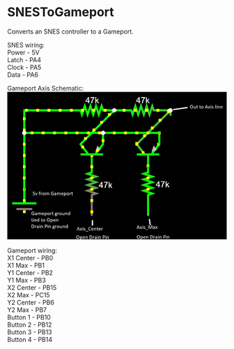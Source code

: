 # SNESToGameport

Converts an SNES controller to a Gameport.

SNES wiring:    
    Power - 5V    
    Latch - PA4    
    Clock - PA5    
    Data - PA6    

Gameport Axis Schematic:    
    ![Axis Schematic](https://github.com/netham45/SNESToGameport/blob/main/axis_schematic.png?raw=true)
     

Gameport wiring:    
    X1 Center  - PB0    
    X1 Max     - PB1    
    Y1 Center  - PB2    
    Y1 Max     - PB3    
    X2 Center  - PB15    
    X2 Max     - PC15    
    Y2 Center  - PB6    
    Y2 Max     - PB7    
    Button 1   - PB10    
    Button 2   - PB12    
    Button 3   - PB13    
    Button 4   - PB14    

